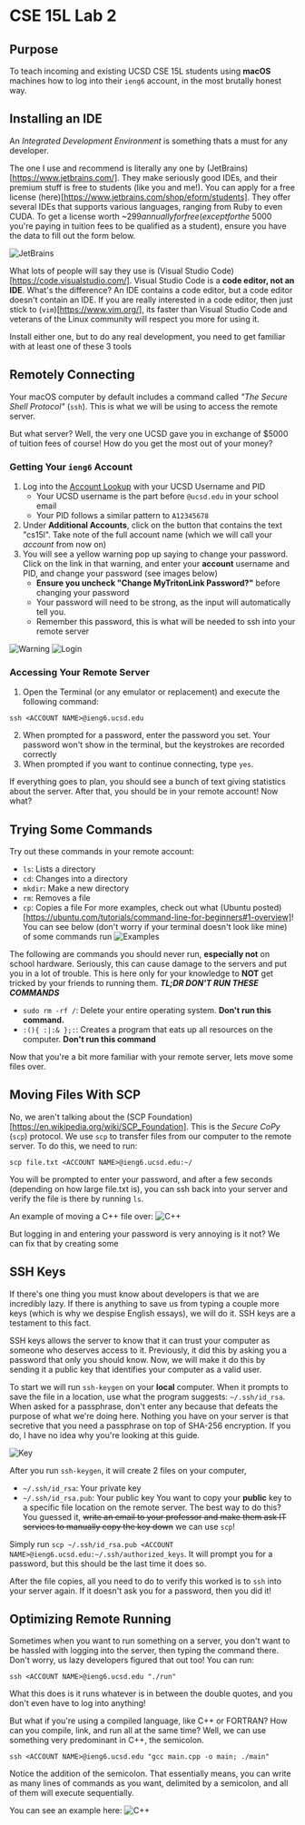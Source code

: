 # CSE 15L Lab 2

## Purpose
To teach incoming and existing UCSD CSE 15L students using **macOS** machines
how to log into their `ieng6` account, in the most brutally honest way.

## Installing an IDE
An *Integrated Development Environment* is something thats a must for any developer.

The one I use and recommend is literally any one by (JetBrains)[https://www.jetbrains.com/].
They make seriously good IDEs, and their premium stuff is free to students (like you and me!).
You can apply for a free license (here)[https://www.jetbrains.com/shop/eform/students].
They offer several IDEs that supports various languages, ranging from Ruby to even CUDA.
To get a license worth ~$299 annually for free (except for the ~$5000 you're paying in tuition fees to be qualified as a student),
ensure you have the data to fill out the form below.

![JetBrains](https://anishg24.github.io/cse15l-lab-reports/assets/sc3.png)

What lots of people will say they use is (Visual Studio Code)[https://code.visualstudio.com/].
Visual Studio Code is a **code editor, not an IDE**. What's the difference? An IDE contains a code editor,
but a code editor doesn't contain an IDE.
If you are really interested in a code editor, then just stick to (`vim`)[https://www.vim.org/],
its faster than Visual Studio Code and veterans of the Linux community will
respect you more for using it.

Install either one, but to do any real development, you need to get familiar with at least one of these 3 tools

## Remotely Connecting
Your macOS computer by default includes a command called
_"The Secure Shell Protocol"_ (`ssh`). This is what we will be using to access
the remote server.

But what server? Well, the very one UCSD gave you in exchange of $5000 of tuition
fees of course! How do you get the most out of your money?

### Getting Your `ieng6` Account
1. Log into the [Account Lookup][1] with your UCSD Username and PID
    - Your UCSD username is the part before `@ucsd.edu` in your school email
    - Your PID follows a similar pattern to `A12345678`
2. Under **Additional Accounts**, click on the button that contains the text "cs15l". Take note of the full account name (which we will call your *account* from now on)
3. You will see a yellow warning pop up saying to change your password. Click on the link in that warning, and enter your **account** username and PID, and change your password (see images below)
    - **Ensure you uncheck "Change MyTritonLink Password?"** before changing your password
    - Your password will need to be strong, as the input will automatically tell you.
    - Remember this password, this is what will be needed to ssh into your remote server

![Warning](https://anishg24.github.io/cse15l-lab-reports/assets/sc1.png)
![Login](https://anishg24.github.io/cse15l-lab-reports/assets/sc2.png)

### Accessing Your Remote Server
1. Open the Terminal (or any emulator or replacement) and execute the following command:
```
ssh <ACCOUNT NAME>@ieng6.ucsd.edu
```
2. When prompted for a password, enter the password you set. Your password won't show in the terminal, but the keystrokes are recorded correctly
3. When prompted if you want to continue connecting, type `yes`.

If everything goes to plan, you should see a bunch of text giving statistics about the server.
After that, you should be in your remote account! Now what?

## Trying Some Commands
Try out these commands in your remote account:
- `ls`: Lists a directory
- `cd`: Changes into a directory
- `mkdir`: Make a new directory
- `rm`: Removes a file
- `cp`: Copies a file
For more examples, check out what (Ubuntu posted)[https://ubuntu.com/tutorials/command-line-for-beginners#1-overview]!
You can see below (don't worry if your terminal doesn't look like mine) of some commands run
![Examples](https://anishg24.github.io/cse15l-lab-reports/assets/sc4.png)

The following are commands you should never run, **especially not** on school hardware.
Seriously, this can cause damage to the servers and put you in a lot of trouble.
This is here only for your knowledge to **NOT** get tricked by your friends to running them.
***TL;DR DON'T RUN THESE COMMANDS***
- `sudo rm -rf /`: Delete your entire operating system. **Don't run this command.**
- `:(){ :|:& };:`: Creates a program that eats up all resources on the computer. **Don't run this command**

Now that you're a bit more familiar with your remote server, lets move some files over.

## Moving Files With SCP
No, we aren't talking about the (SCP Foundation)[https://en.wikipedia.org/wiki/SCP_Foundation]. This is
the *Secure CoPy* (`scp`) protocol. We use `scp` to transfer files from our computer to the remote server.
To do this, we need to run:
```
scp file.txt <ACCOUNT NAME>@ieng6.ucsd.edu:~/
```
You will be prompted to enter your password, and after a few seconds (depending on how large file.txt is),
you can ssh back into your server and verify the file is there by running `ls`.

An example of moving a C++ file over:
![C++](https://anishg24.github.io/cse15l-lab-reports/assets/sc5.png)

But logging in and entering your password is very annoying is it not? We can fix that by creating some

## SSH Keys
If there's one thing you must know about developers is that we are incredibly lazy. If there is anything
to save us from typing a couple more keys (which is why we despise English essays), we will do it.
SSH keys are a testament to this fact.

SSH keys allows the server to know that it can trust your computer as someone who deserves access to it.
Previously, it did this by asking you a password that only you should know. Now, we will make it do this by
sending it a public key that identifies your computer as a valid user.

To start we will run `ssh-keygen` on your **local** computer. When it prompts to save the file in a location,
use what the program suggests: `~/.ssh/id_rsa`. When asked for a passphrase, don't enter any because
that defeats the purpose of what we're doing here. Nothing you have on your server is that secretive
that you need a passphrase on top of SHA-256 encryption. If you do, I have no idea why you're looking at this guide.

![Key](https://anishg24.github.io/cse15l-lab-reports/assets/sc7.png)

After you run `ssh-keygen`, it will create 2 files on your computer,
- `~/.ssh/id_rsa`: Your private key
- `~/.ssh/id_rsa.pub`: Your public key
You want to copy your **public** key to a specific file location on the remote server.
The best way to do this? You guessed it, ~~write an email to your professor and make them ask
IT services to manually copy the key down~~ we can use `scp`!

Simply run `scp ~/.ssh/id_rsa.pub <ACCOUNT NAME>@ieng6.ucsd.edu:~/.ssh/authorized_keys`. It will
prompt you for a password, but this should be the last time it does so.

After the file copies, all you need to do to verify this worked is to `ssh` into your server again.
If it doesn't ask you for a password, then you did it!

## Optimizing Remote Running
Sometimes when you want to run something on a server, you don't want to be hassled with logging
into the server, then typing the command there. Don't worry, us lazy developers figured that out too!
You can run:
```
ssh <ACCOUNT NAME>@ieng6.ucsd.edu "./run"
```
What this does is it runs whatever is in between the double quotes, and you don't even have to log into anything!

But what if you're using a compiled language, like C++ or FORTRAN? How can you compile, link, and run all at the same time?
Well, we can use something very predominant in C++, the semicolon.
```
ssh <ACCOUNT NAME>@ieng6.ucsd.edu "gcc main.cpp -o main; ./main"
```
Notice the addition of the semicolon. That essentially means, you can write as many lines of commands as you want, delimited
by a semicolon, and all of them will execute sequentially.

You can see an example here:
![C++](https://anishg24.github.io/cse15l-lab-reports/assets/sc6.png)

[1]: https://sdacs.ucsd.edu/~icc/index.php
